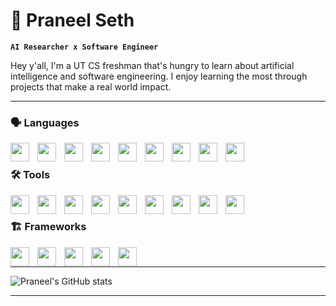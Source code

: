# 🎯 Praneel Seth

**`AI Researcher x Software Engineer`**

Hey y'all, I'm a UT CS freshman that's hungry to learn about artificial intelligence and software engineering. I enjoy learning the most through projects that make a real world impact.

---

### 🗣️ Languages
<img align="left" width="30px" style="padding-right:10px;" src='https://cdn.jsdelivr.net/gh/devicons/devicon/icons/java/java-original.svg'>
<img align="left" width="30px" style="padding-right:10px;" src='https://cdn.jsdelivr.net/gh/devicons/devicon/icons/python/python-original.svg'>
<img align="left" width="30px" style="padding-right:10px;" src='https://cdn.jsdelivr.net/gh/devicons/devicon/icons/cplusplus/cplusplus-line.svg'>
<img align="left" width="30px" style="padding-right:10px;" src='https://cdn.jsdelivr.net/gh/devicons/devicon/icons/javascript/javascript-original.svg'>
<img align="left" width="30px" style="padding-right:10px;" src='https://cdn.jsdelivr.net/gh/devicons/devicon/icons/html5/html5-original.svg'>
<img align="left" width="30px" style="padding-right:10px;" src='https://cdn.jsdelivr.net/gh/devicons/devicon/icons/css3/css3-original.svg'>
<img align="left" width="30px" style="padding-right:10px;" src='https://cdn.jsdelivr.net/gh/devicons/devicon/icons/react/react-original.svg'>
<img align="left" width="30px" style="padding-right:10px;" src='https://cdn.jsdelivr.net/gh/devicons/devicon/icons/swift/swift-original.svg'>
<img align="left" width="30px" style="padding-right:10px;" src='https://cdn.jsdelivr.net/gh/devicons/devicon/icons/dart/dart-original.svg'>
<br />

### 🛠️ Tools
<img align="left" width="30px" style="padding-right:10px;" src='https://cdn.jsdelivr.net/gh/devicons/devicon/icons/vscode/vscode-original.svg'>
<img align="left" width="30px" style="padding-right:10px;" src='https://cdn.jsdelivr.net/gh/devicons/devicon/icons/jupyter/jupyter-original-wordmark.svg'>
<img align="left" width="30px" style="padding-right:10px;" src='https://cdn.jsdelivr.net/gh/devicons/devicon/icons/androidstudio/androidstudio-original.svg'>
<img align="left" width="30px" style="padding-right:10px;" src='https://cdn.jsdelivr.net/gh/devicons/devicon/icons/xcode/xcode-original.svg'>
<img align="left" width="30px" style="padding-right:10px;" src='https://cdn.jsdelivr.net/gh/devicons/devicon/icons/npm/npm-original-wordmark.svg'>
<img align="left" width="30px" style="padding-right:10px;" src='https://cdn.jsdelivr.net/gh/devicons/devicon/icons/git/git-original.svg'>
<img align="left" width="30px" style="padding-right:10px;" src='https://cdn.jsdelivr.net/gh/devicons/devicon/icons/intellij/intellij-original.svg'>
<img align="left" width="30px" style="padding-right:10px;" src='https://cdn.jsdelivr.net/gh/devicons/devicon/icons/ssh/ssh-original.svg'>
<img align="left" width="30px" style="padding-right:10px;" src='https://cdn.jsdelivr.net/gh/devicons/devicon/icons/bash/bash-original.svg'>
<br />

### 🏗️ Frameworks
<img align="left" width="30px" style="padding-right:10px;" src='https://cdn.jsdelivr.net/gh/devicons/devicon/icons/numpy/numpy-original.svg'>
<img align="left" width="30px" style="padding-right:10px;" src='https://cdn.jsdelivr.net/gh/devicons/devicon/icons/opencv/opencv-original.svg'>
<img align="left" width="30px" style="padding-right:10px;" src='https://cdn.jsdelivr.net/gh/devicons/devicon/icons/pandas/pandas-original.svg'>
<img align="left" width="30px" style="padding-right:10px;" src='https://cdn.jsdelivr.net/gh/devicons/devicon/icons/tensorflow/tensorflow-original.svg'>
<img align="left" width="30px" style="padding-right:10px;" src='https://cdn.jsdelivr.net/gh/devicons/devicon/icons/flutter/flutter-original.svg'>
<br />

 
---

![Praneel's GitHub stats](https://github-readme-stats.vercel.app/api?username=praneelseth&show_icons=true&theme=swift)

---
